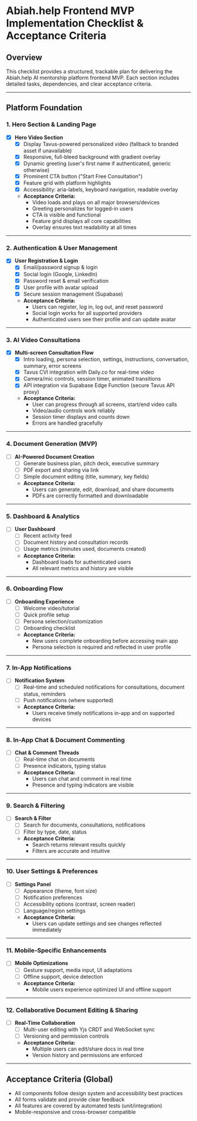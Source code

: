# Abiah.help Frontend MVP Implementation Checklist & Acceptance Criteria

## Overview
This checklist provides a structured, trackable plan for delivering the Abiah.help AI mentorship platform frontend MVP. Each section includes detailed tasks, dependencies, and clear acceptance criteria.

---

## Platform Foundation

### 1. Hero Section & Landing Page
- [x] **Hero Video Section**
  - [x] Display Tavus-powered personalized video (fallback to branded asset if unavailable)
  - [x] Responsive, full-bleed background with gradient overlay
  - [x] Dynamic greeting (user's first name if authenticated, generic otherwise)
  - [x] Prominent CTA button ("Start Free Consultation")
  - [x] Feature grid with platform highlights
  - [x] Accessibility: aria-labels, keyboard navigation, readable overlay
  - **Acceptance Criteria:**
    - Video loads and plays on all major browsers/devices
    - Greeting personalizes for logged-in users
    - CTA is visible and functional
    - Feature grid displays all core capabilities
    - Overlay ensures text readability at all times

---

### 2. Authentication & User Management
- [x] **User Registration & Login**
  - [x] Email/password signup & login
  - [x] Social login (Google, LinkedIn)
  - [x] Password reset & email verification
  - [x] User profile with avatar upload
  - [x] Secure session management (Supabase)
  - **Acceptance Criteria:**
    - Users can register, log in, log out, and reset password
    - Social login works for all supported providers
    - Authenticated users see their profile and can update avatar

---

### 3. AI Video Consultations
- [x] **Multi-screen Consultation Flow**
  - [x] Intro loading, persona selection, settings, instructions, conversation, summary, error screens
  - [x] Tavus CVI integration with Daily.co for real-time video
  - [x] Camera/mic controls, session timer, animated transitions
  - [x] API integration via Supabase Edge Function (secure Tavus API proxy)
  - **Acceptance Criteria:**
    - User can progress through all screens, start/end video calls
    - Video/audio controls work reliably
    - Session timer displays and counts down
    - Errors are handled gracefully

---

### 4. Document Generation (MVP)
- [ ] **AI-Powered Document Creation**
  - [ ] Generate business plan, pitch deck, executive summary
  - [ ] PDF export and sharing via link
  - [ ] Simple document editing (title, summary, key fields)
  - **Acceptance Criteria:**
    - Users can generate, edit, download, and share documents
    - PDFs are correctly formatted and downloadable

---

### 5. Dashboard & Analytics
- [ ] **User Dashboard**
  - [ ] Recent activity feed
  - [ ] Document history and consultation records
  - [ ] Usage metrics (minutes used, documents created)
  - **Acceptance Criteria:**
    - Dashboard loads for authenticated users
    - All relevant metrics and history are visible

---

### 6. Onboarding Flow
- [ ] **Onboarding Experience**
  - [ ] Welcome video/tutorial
  - [ ] Quick profile setup
  - [ ] Persona selection/customization
  - [ ] Onboarding checklist
  - **Acceptance Criteria:**
    - New users complete onboarding before accessing main app
    - Persona selection is required and reflected in user profile

---

### 7. In-App Notifications
- [ ] **Notification System**
  - [ ] Real-time and scheduled notifications for consultations, document status, reminders
  - [ ] Push notifications (where supported)
  - **Acceptance Criteria:**
    - Users receive timely notifications in-app and on supported devices

---

### 8. In-App Chat & Document Commenting
- [ ] **Chat & Comment Threads**
  - [ ] Real-time chat on documents
  - [ ] Presence indicators, typing status
  - **Acceptance Criteria:**
    - Users can chat and comment in real time
    - Presence and typing indicators are visible

---

### 9. Search & Filtering
- [ ] **Search & Filter**
  - [ ] Search for documents, consultations, notifications
  - [ ] Filter by type, date, status
  - **Acceptance Criteria:**
    - Search returns relevant results quickly
    - Filters are accurate and intuitive

---

### 10. User Settings & Preferences
- [ ] **Settings Panel**
  - [ ] Appearance (theme, font size)
  - [ ] Notification preferences
  - [ ] Accessibility options (contrast, screen reader)
  - [ ] Language/region settings
  - **Acceptance Criteria:**
    - Users can update settings and see changes reflected immediately

---

### 11. Mobile-Specific Enhancements
- [ ] **Mobile Optimizations**
  - [ ] Gesture support, media input, UI adaptations
  - [ ] Offline support, device detection
  - **Acceptance Criteria:**
    - Mobile users experience optimized UI and offline support

---

### 12. Collaborative Document Editing & Sharing
- [ ] **Real-Time Collaboration**
  - [ ] Multi-user editing with Yjs CRDT and WebSocket sync
  - [ ] Versioning and permission controls
  - **Acceptance Criteria:**
    - Multiple users can edit/share docs in real time
    - Version history and permissions are enforced

---

## Acceptance Criteria (Global)
- All components follow design system and accessibility best practices
- All forms validate and provide clear feedback
- All features are covered by automated tests (unit/integration)
- Mobile-responsive and cross-browser compatible